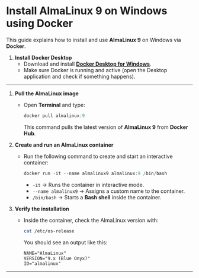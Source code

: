 # Install AlmaLinux 9 on Windows using Docker

This guide explains how to install and use **AlmaLinux 9** on Windows via **Docker**.

1. **Install Docker Desktop**
   - Download and install **[Docker Desktop for Windows](https://www.docker.com/products/docker-desktop/)**.
   - Make sure Docker is running and active (open the Desktop application and check if something happens).

---

1. **Pull the AlmaLinux image**
   - Open **Terminal** and type:
     ```powershell
     docker pull almalinux:9
     ```
     This command pulls the latest version of **AlmaLinux 9** from **Docker Hub**.

2. **Create and run an AlmaLinux container**
   - Run the following command to create and start an interactive container:
     ```powershell
     docker run -it --name almalinux9 almalinux:9 /bin/bash
     ```
     - `-it` → Runs the container in interactive mode.
     - `--name almalinux9` → Assigns a custom name to the container.
     - `/bin/bash` → Starts a **Bash shell** inside the container.

3. **Verify the installation**
   - Inside the container, check the AlmaLinux version with:
     ```bash
     cat /etc/os-release
     ```
     You should see an output like this:
     ```
     NAME="AlmaLinux"
     VERSION="9.x (Blue Onyx)"
     ID="almalinux"
     ```

---
